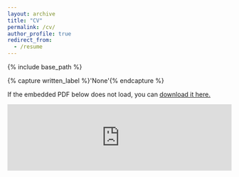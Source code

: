 ```yaml
---
layout: archive
title: "CV"
permalink: /cv/
author_profile: true
redirect_from:
  - /resume
---
```


{% include base_path %}

{% capture written_label %}'None'{% endcapture %}

If the embedded PDF below does not load, you can <u><a href="https://kleeresearch.github.io/files/kyungmin-cv-web-20230425.pdf">download it here.</a></u>
<br/>

<embed src="https://kleeresearch.github.io/files/kyungmin-cv-web-20230425.pdf" type="application/pdf" width="100%" />
